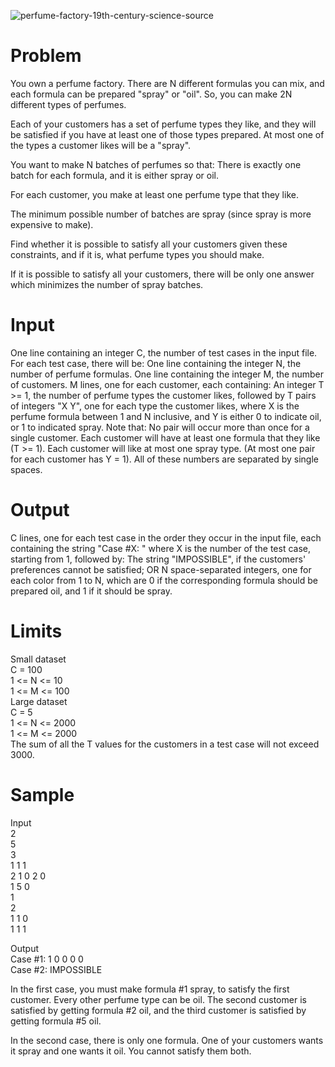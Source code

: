 ![perfume-factory-19th-century-science-source](https://user-images.githubusercontent.com/2643227/140740537-30c8725f-67f7-46be-9b05-236128976b4f.jpeg)


# Problem
You own a perfume factory. There are N different formulas you can mix, and each formula can be prepared
"spray" or "oil". So, you can make 2N different types of perfumes.

Each of your customers has a set of perfume types they like, and they will be satisfied if you have at
least one of those types prepared. At most one of the types a customer likes will be a "spray".

You want to make N batches of perfumes so that:
There is exactly one batch for each formula, and it is either spray or oil.

For each customer, you make at least one perfume type that they like.

The minimum possible number of batches are spray (since spray is more expensive to make).

Find whether it is possible to satisfy all your customers given these constraints, and if it is, what
perfume types you should make.

If it is possible to satisfy all your customers, there will be only one answer which minimizes the
number of spray batches.

# Input
One line containing an integer C, the number of test cases in the input file.
For each test case, there will be:
One line containing the integer N, the number of perfume formulas.
One line containing the integer M, the number of customers.
M lines, one for each customer, each containing:
An integer T >= 1, the number of perfume types the customer likes, followed by
T pairs of integers "X Y", one for each type the customer likes, where X is the perfume formula between
1 and N inclusive, and Y is either 0 to indicate oil, or 1 to indicated spray. Note that:
No pair will occur more than once for a single customer.
Each customer will have at least one formula that they like (T >= 1).
Each customer will like at most one spray type. (At most one pair for each customer has Y = 1).
All of these numbers are separated by single spaces.

# Output
C lines, one for each test case in the order they occur in the input file, each containing the string
"Case #X: " where X is the number of the test case, starting from 1, followed by:
The string "IMPOSSIBLE", if the customers' preferences cannot be satisfied; OR
N space-separated integers, one for each color from 1 to N, which are 0 if the corresponding formula
should be prepared oil, and 1 if it should be spray.

# Limits
Small dataset  
C = 100  
1 <= N <= 10  
1 <= M <= 100  
Large dataset  
C = 5  
1 <= N <= 2000  
1 <= M <= 2000  
The sum of all the T values for the customers in a test case will not exceed 3000.

# Sample
Input  
2  
5  
3  
1 1 1  
2 1 0 2 0  
1 5 0  
1  
2  
1 1 0  
1 1 1  

Output  
Case #1: 1 0 0 0 0  
Case #2: IMPOSSIBLE  

In the first case, you must make formula #1 spray, to satisfy the first customer. Every other perfume type
can be oil. The second customer is satisfied by getting formula #2 oil, and the third customer
is satisfied by getting formula #5 oil.

In the second case, there is only one formula. One of your customers wants it spray and one wants it
oil. You cannot satisfy them both.
